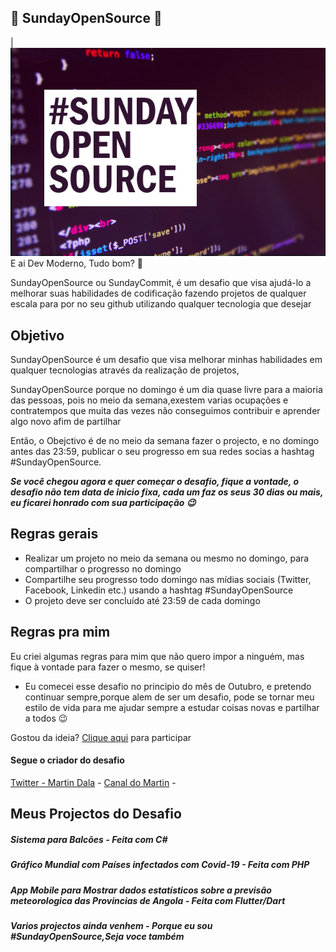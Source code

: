 ## 🚀 SundayOpenSource 🚀
 
 | <img src="https://github.com/MartinDala/SundayOpenSource/blob/main/logo.png"><br>
 E ai Dev Moderno, Tudo bom? 🖖

 SundayOpenSource ou SundayCommit, é um desafio que visa ajudá-lo a melhorar suas habilidades de codificação fazendo  projetos de qualquer escala para por no seu github utilizando qualquer tecnologia que desejar 

 ## Objetivo

SundayOpenSource é um desafio  que visa melhorar minhas habilidades em qualquer tecnologias através da realização de projetos,

SundayOpenSource porque no domingo é um dia quase livre para a maioria das pessoas, pois no meio da semana,exestem varias ocupações e contratempos que muita das vezes não conseguimos contribuir e aprender algo novo afim de partilhar

Então, o Obejctivo é de no meio da semana fazer o projecto, e no domingo antes das 23:59, publicar o seu progresso em sua redes socias a hashtag #SundayOpenSource.

***Se você chegou agora e quer começar o desafio, fique a vontade, o desafio não tem data de inicio fixa, cada um faz os seus 30 dias ou mais, eu ficarei honrado com sua participação 😉***

## Regras gerais

* Realizar um projeto no meio da semana ou mesmo no domingo, para compartilhar o progresso no domingo
* Compartilhe seu progresso todo domingo nas mídias sociais (Twitter, Facebook, Linkedin etc.) usando a hashtag #SundayOpenSource
* O projeto deve ser concluído até 23:59 de cada domingo

## Regras pra mim 
Eu criei algumas regras para mim que não quero impor a ninguém, mas fique à vontade para fazer o mesmo, se quiser!


* Eu comecei esse desafio no principio do mês de Outubro, e pretendo continuar sempre,porque alem de ser um desafio,
pode se tornar meu estilo de vida para me ajudar sempre a estudar coisas novas e partilhar a todos 😉 


Gostou da ideia? 
[Clique aqui](https://github.com/MartinDala/SundayOpenSource/issues/1) para participar 

#### Segue o criador do desafio
[Twitter - Martin Dala](https://twitter.com/MartinDala2) -
[Canal do Martin](https://www.youtube.com/channel/UCwL_JFTihIfc33P3oEZ-WfQ?disable_polymer=true&nv=1) - 


##  Meus Projectos do Desafio

##### Sistema para Balcões - Feita com C#
##### Gráfico Mundial com Países infectados com Covid-19 - Feita com PHP
##### App Mobile para Mostrar dados estatísticos sobre a previsão meteorologica das Provincias de Angola - Feita com Flutter/Dart

##### Varios projectos ainda venhem - Porque eu sou #SundayOpenSource,Seja voce também
